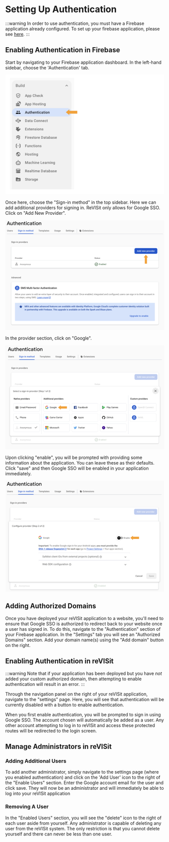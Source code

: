 # Setting Up Authentication

:::warning
In order to use authentication, you must have a Firebase application already configured. To set up your firebase application, please see [here](../../firebase-setup).
:::

## Enabling Authentication in Firebase

Start by navigating to your Firebase application dashboard. In the left-hand sidebar, choose the 'Authentication' tab.

![Console](./img/auth-1.jpg)

Once here, choose the "Sign-in method" in the top sidebar. Here we can add additional providers for signing in. ReVISit only allows for Google SSO. Click on "Add New Provider".

![Console](./img/auth-2.jpg)

In the provider section, click on "Google".

![Console](./img/auth-3.jpg)

Upon clicking "enable", you will be prompted with providing some information about the application. You can leave these as their defaults. Click "save" and then Google SSO will be enabled in your application immediately.

![Console](./img/auth-4.jpg)

## Adding Authorized Domains

Once you have deployed your reVISit application to a website, you'll need to ensure that Google SSO is authorized to redirect back to your website once a user has signed in. To do this, navigate to the "Authentication" section of your Firebase application. In the "Settings" tab you will see an "Authorized Domains" section. Add your domain name(s) using the "Add domain" button on the right.

## Enabling Authentication in reVISit

:::warning
Note that if your application has been deployed but you have _not_ added your custom authorized domain, then attempting to enable authentication will result in an error.
:::

Through the navigation panel on the right of your reVISit application, navigate to the "settings" page. Here, you will see that authentication will be currently disabled with a button to enable authentication.

When you first enable authentication, you will be prompted to sign in using Google SSO. The account chosen will automatically be added as a user. Any other account attempting to log in to reVISit and access these protected routes will be redirected to the login screen.

## Manage Administrators in reVISit

### Adding Additional Users

To add another administrator, simply navigate to the settings page (where you enabled authentication) and click on the 'Add User' icon to the right of the "Enable Users" section. Enter the Google account email for the user and click save. They will now be an administrator and will immediately be able to log into your reVISit application

### Removing A User

In the "Enabled Users" section, you will see the "delete" icon to the right of each user aside from yourself. Any administrator is capable of deleting any user from the reVISit system. The only restriction is that you cannot delete yourself and there can never be less than one user.
